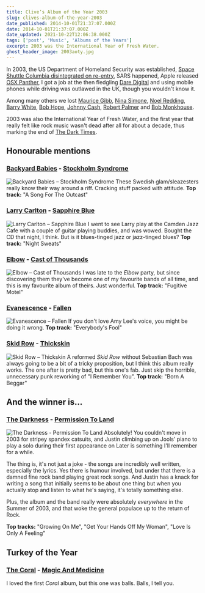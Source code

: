 ```yaml
---
title: Clive’s Album of the Year 2003
slug: clives-album-of-the-year-2003
date_published: 2014-10-01T21:37:07.000Z
date: 2014-10-01T21:37:07.000Z
date_updated: 2021-10-22T12:06:38.000Z
tags: ['post', 'Music', 'Albums of the Years']
excerpt: 2003 was the International Year of Fresh Water.
ghost_header_image: 2003aoty.jpg
---
```


In 2003, the US Department of Homeland Security was established, [Space Shuttle Columbia disintegrated on re-entry](http://en.wikipedia.org/wiki/Space_Shuttle_Columbia_disaster), SARS happened, Apple released [OSX Panther](http://en.wikipedia.org/wiki/Mac_OS_X_Panther), I got a job at the then fledgling [Dare Digital](http://www.thisisdare.com) and using mobile phones while driving was outlawed in the UK, though you wouldn't know it.

Among many others we lost [Maurice Gibb](http://en.wikipedia.org/wiki/Maurice_Gibb), [Nina Simone](http://en.wikipedia.org/wiki/Nina_Simone), [Noel Redding](http://en.wikipedia.org/wiki/Noel_Redding), [Barry White](http://en.wikipedia.org/wiki/Barry_White), [Bob Hope](http://en.wikipedia.org/wiki/Bob_Hope), [Johnny Cash](http://en.wikipedia.org/wiki/Johnny_Cash), [Robert Palmer](http://en.wikipedia.org/wiki/Robert_Palmer_(singer)) and [Bob Monkhouse](http://en.wikipedia.org/wiki/Bob_Monkhouse).

2003 was also the International Year of Fresh Water, and the first year that really felt like rock music wasn't dead after all for about a decade, thus marking the end of [The Dark Times](/the-dark-times/).

## Honourable mentions

### [Backyard Babies](http://www.backyardbabies.com/) - [Stockholm Syndrome](http://www.amazon.co.uk/Stockholm-Syndrome-Backyard-Babies/dp/B0000TAPM4/)

![Backyard Babies – Stockholm Syndrome](/public/images/2020/06/backyard-babies_stockholm-syndrome.jpg) These Swedish glam/sleazesters really know their way around a riff. Cracking stuff packed with attitude. **Top track:** "A Song For The Outcast"

### [Larry Carlton](http://www.larrycarlton.com/) - [Sapphire Blue](http://www.amazon.co.uk/Sapphire-Blue-Larry-Carlton/dp/B00012FX54/)

![Larry Carlton – Sapphire Blue](/public/images/2020/06/larry-carlton_sapphire-blue.jpg) I went to see Larry play at the Camden Jazz Cafe with a couple of guitar playing buddies, and was wowed. Bought the CD that night, I think. But is it blues-tinged jazz or jazz-tinged blues? **Top track:** "Night Sweats"

### [Elbow](http://elbow.co.uk/) - [Cast of Thousands](http://www.amazon.co.uk/Cast-Thousands-Elbow/dp/B00009NQZC/)

![Elbow – Cast of Thousands](/public/images/2020/06/elbow_cast-of-thousands.jpg) I was late to the *Elbow* party, but since discovering them they've become one of my favourite bands of all time, and this is my favourite album of theirs. Just wonderful. **Top track:** "Fugitive Motel"

### [Evanescence](http://www.evanescence.com/) - [Fallen](http://www.amazon.co.uk/Fallen-Evanescence/dp/B00019GG1M/)

![Evanescence – Fallen](/public/images/2020/06/evanescence_fallen.jpg) If you don't love Amy Lee's voice, you might be doing it wrong. **Top track:** "Everybody's Fool"

### [Skid Row](http://www.skidrow.com/) - [Thickskin](http://www.amazon.co.uk/Thickskin-Skid-Row/dp/B0000AP6KG/)

![Skid Row – Thickskin](/public/images/2020/06/skid-row_thickskin.jpg) A reformed *Skid Row* without Sebastian Bach was always going to be a bit of a tricky proposition, but I think this album really works. The one after is pretty bad, but this one's fab. Just skip the horrible, unnecessary punk reworking of "I Remember You". **Top track:** "Born A Beggar"

## And the winner is…

### [The Darkness](http://www.theactualdarkness.com) - [Permission To Land](http://www.amazon.co.uk/Permission-Land-Darkness/dp/B0000A0C4U/)
![The Darkness - Permission To Land](/public/images/2020/06/the-darkness_permission-to-land.jpeg)
Absolutely! You couldn't move in 2003 for stripey spandex catsuits, and Justin climbing up on Jools' piano to play a solo during their first appearance on Later is something I'll remember for a while.

The thing is, it's not just a joke - the songs are incredibly well written, especially the lyrics. Yes there is humour involved, but under that there is a damned fine rock band playing great rock songs. And Justin has a knack for writing a song that initially seems to be about one thing but when you actually stop and listen to what he's saying, it's totally something else.

Plus, the album and the band really were absolutely *everywhere* in the Summer of 2003, and that woke the general populace up to the return of Rock.

**Top tracks:** "Growing On Me", "Get Your Hands Off My Woman", "Love Is Only A Feeling"

## Turkey of the Year

### [The Coral](http://www.thecoral.co.uk/) - [Magic And Medicine](http://www.amazon.co.uk/Magic-Medicine-Coral/dp/B0000A0UB1/)

I loved the first *Coral* album, but this one was balls. Balls, I tell you.

